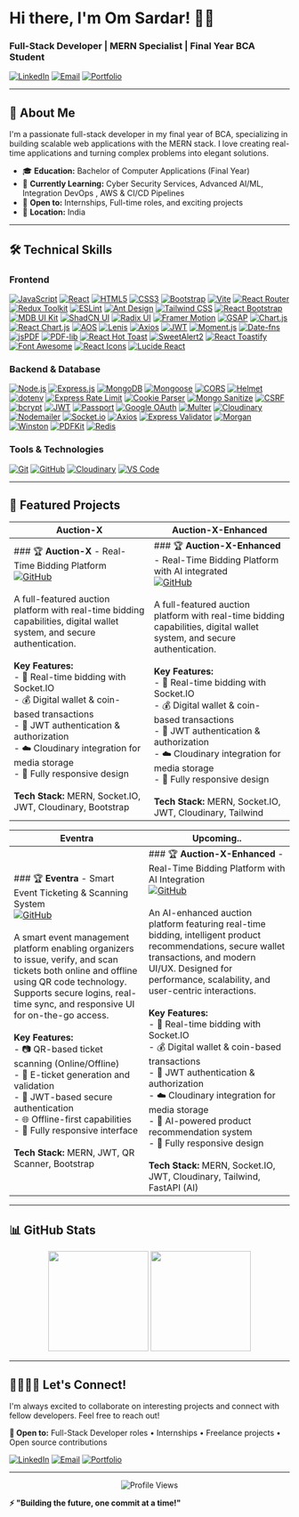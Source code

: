 # Hi there, I'm Om Sardar! 👋🏻

### Full-Stack Developer | MERN Specialist | Final Year BCA Student

[![LinkedIn](https://img.shields.io/badge/LinkedIn-0077B5?style=flat&logo=linkedin&logoColor=white)](https://www.linkedin.com/in/om-sardar/)
[![Email](https://img.shields.io/badge/Email-D14836?style=flat&logo=gmail&logoColor=white)](mailto:omsardar14@gmail.com)
[![Portfolio](https://img.shields.io/badge/Portfolio-FF5722?style=flat&logo=google-chrome&logoColor=white)](https://yourportfolio.com)

---

## 🚀 About Me

I'm a passionate full-stack developer in my final year of BCA, specializing in building scalable web applications with the MERN stack. I love creating real-time applications and turning complex problems into elegant solutions.

- 🎓 **Education:** Bachelor of Computer Applications (Final Year)
- 🌱 **Currently Learning:** Cyber Security Services, Advanced AI/ML, Integration DevOps , AWS & CI/CD Pipelines
- 💼 **Open to:** Internships, Full-time roles, and exciting projects
- 📍 **Location:** India

---

## 🛠️ Technical Skills

### **Frontend**
[![JavaScript](https://img.shields.io/badge/JavaScript-F7DF1E?style=flat&logo=javascript&logoColor=black)](https://developer.mozilla.org/en-US/docs/Web/JavaScript) 
[![React](https://img.shields.io/badge/React-20232A?style=flat&logo=react&logoColor=61DAFB)](https://react.dev/)
[![HTML5](https://img.shields.io/badge/HTML5-E34F26?style=flat&logo=html5&logoColor=white)](https://developer.mozilla.org/en-US/docs/Web/HTML)
[![CSS3](https://img.shields.io/badge/CSS3-1572B6?style=flat&logo=css3&logoColor=white)](https://developer.mozilla.org/en-US/docs/Web/CSS)
[![Bootstrap](https://img.shields.io/badge/Bootstrap-563D7C?style=flat&logo=bootstrap&logoColor=white)](https://getbootstrap.com/)
[![Vite](https://img.shields.io/badge/Vite-646CFF?style=flat&logo=vite&logoColor=white)](https://vitejs.dev/)
[![React Router](https://img.shields.io/badge/React_Router-CA4245?style=flat&logo=react-router&logoColor=white)](https://reactrouter.com/)
[![Redux Toolkit](https://img.shields.io/badge/Redux_Toolkit-593D88?style=flat&logo=redux&logoColor=white)](https://redux-toolkit.js.org/)
[![ESLint](https://img.shields.io/badge/ESLint-4B32C3?style=flat&logo=eslint&logoColor=white)](https://eslint.org/)
[![Ant Design](https://img.shields.io/badge/Ant_Design-0170FE?style=flat&logo=ant-design&logoColor=white)](https://ant.design/)
[![Tailwind CSS](https://img.shields.io/badge/Tailwind_CSS-38B2AC?style=flat&logo=tailwind-css&logoColor=white)](https://tailwindcss.com/)
[![React Bootstrap](https://img.shields.io/badge/React_Bootstrap-7952B3?style=flat&logo=bootstrap&logoColor=white)](https://react-bootstrap.github.io/)
[![MDB UI Kit](https://img.shields.io/badge/MDB_UI_Kit-2196F3?style=flat&logo=material-design&logoColor=white)](https://mdbootstrap.com/)
[![ShadCN UI](https://img.shields.io/badge/ShadCN_UI-000000?style=flat&logo=shadcnui&logoColor=white)](https://ui.shadcn.com/)
[![Radix UI](https://img.shields.io/badge/Radix_UI-161618?style=flat&logo=radix-ui&logoColor=white)](https://www.radix-ui.com/)
[![Framer Motion](https://img.shields.io/badge/Framer_Motion-0055FF?style=flat&logo=framer&logoColor=white)](https://www.framer.com/motion/)
[![GSAP](https://img.shields.io/badge/GSAP-88CE02?style=flat&logo=greensock&logoColor=white)](https://greensock.com/gsap/)
[![Chart.js](https://img.shields.io/badge/Chart.js-FF6384?style=flat&logo=chart.js&logoColor=white)](https://www.chartjs.org/)
[![React Chart.js](https://img.shields.io/badge/React_Chart.js-FF6384?style=flat&logo=chart.js&logoColor=white)](https://react-chartjs-2.js.org/)
[![AOS](https://img.shields.io/badge/AOS-4285F4?style=flat&logo=javascript&logoColor=white)](https://michalsnik.github.io/aos/)
[![Lenis](https://img.shields.io/badge/Lenis-000000?style=flat&logo=javascript&logoColor=white)](https://lenis.studiofreight.com/)
[![Axios](https://img.shields.io/badge/Axios-5A29E4?style=flat&logo=axios&logoColor=white)](https://axios-http.com/)
[![JWT](https://img.shields.io/badge/JWT-000000?style=flat&logo=JSON%20web%20tokens&logoColor=white)](https://jwt.io/)
[![Moment.js](https://img.shields.io/badge/Moment.js-2C5aa0?style=flat&logo=moment.js&logoColor=white)](https://momentjs.com/)
[![Date-fns](https://img.shields.io/badge/Date--fns-770C56?style=flat&logo=date-fns&logoColor=white)](https://date-fns.org/)
[![jsPDF](https://img.shields.io/badge/jsPDF-FF5722?style=flat&logo=adobe-acrobat-reader&logoColor=white)](https://github.com/parallax/jsPDF)
[![PDF-lib](https://img.shields.io/badge/PDF--lib-FF5722?style=flat&logo=adobe-acrobat-reader&logoColor=white)](https://pdf-lib.js.org/)
[![React Hot Toast](https://img.shields.io/badge/React_Hot_Toast-FF6B6B?style=flat&logo=react&logoColor=white)](https://react-hot-toast.com/)
[![SweetAlert2](https://img.shields.io/badge/SweetAlert2-3085d6?style=flat&logo=javascript&logoColor=white)](https://sweetalert2.github.io/)
[![React Toastify](https://img.shields.io/badge/React_Toastify-FF6B6B?style=flat&logo=react&logoColor=white)](https://fkhadra.github.io/react-toastify/)
[![Font Awesome](https://img.shields.io/badge/Font_Awesome-339AF0?style=flat&logo=fontawesome&logoColor=white)](https://fontawesome.com/)
[![React Icons](https://img.shields.io/badge/React_Icons-61DAFB?style=flat&logo=react&logoColor=black)](https://react-icons.github.io/react-icons/)
[![Lucide React](https://img.shields.io/badge/Lucide_React-F56565?style=flat&logo=lucide&logoColor=white)](https://lucide.dev/)


### **Backend & Database**

[![Node.js](https://img.shields.io/badge/Node.js-43853D?style=flat&logo=node.js&logoColor=white)](https://nodejs.org/)
[![Express.js](https://img.shields.io/badge/Express.js-404D59?style=flat&logo=express&logoColor=white)](https://expressjs.com/)
[![MongoDB](https://img.shields.io/badge/MongoDB-4EA94B?style=flat&logo=mongodb&logoColor=white)](https://www.mongodb.com/)
[![Mongoose](https://img.shields.io/badge/Mongoose-880000?style=flat&logo=mongoose&logoColor=white)](https://mongoosejs.com/)
[![CORS](https://img.shields.io/badge/CORS-FF6C37?style=flat&logo=javascript&logoColor=white)](https://github.com/expressjs/cors)
[![Helmet](https://img.shields.io/badge/Helmet-000000?style=flat&logo=helmet&logoColor=white)](https://helmetjs.github.io/)
[![dotenv](https://img.shields.io/badge/dotenv-ECD53F?style=flat&logo=dotenv&logoColor=black)](https://github.com/motdotla/dotenv)
[![Express Rate Limit](https://img.shields.io/badge/Rate_Limit-FF6B6B?style=flat&logo=express&logoColor=white)](https://github.com/nfriedly/express-rate-limit)
[![Cookie Parser](https://img.shields.io/badge/Cookie_Parser-8B4513?style=flat&logo=javascript&logoColor=white)](https://github.com/expressjs/cookie-parser)
[![Mongo Sanitize](https://img.shields.io/badge/Mongo_Sanitize-4EA94B?style=flat&logo=mongodb&logoColor=white)](https://github.com/fiznool/express-mongo-sanitize)
[![CSRF](https://img.shields.io/badge/CSRF-DC143C?style=flat&logo=security&logoColor=white)](https://github.com/expressjs/csurf)
[![bcrypt](https://img.shields.io/badge/bcrypt-3178C6?style=flat&logo=npm&logoColor=white)](https://github.com/kelektiv/node.bcrypt.js)
[![JWT](https://img.shields.io/badge/JWT-000000?style=flat&logo=JSON%20web%20tokens&logoColor=white)](https://jwt.io/)
[![Passport](https://img.shields.io/badge/Passport-34E27A?style=flat&logo=passport&logoColor=white)](http://www.passportjs.org/)
[![Google OAuth](https://img.shields.io/badge/Google_OAuth-4285F4?style=flat&logo=google&logoColor=white)](https://developers.google.com/identity/protocols/oauth2)
[![Multer](https://img.shields.io/badge/Multer-FF6600?style=flat&logo=javascript&logoColor=white)](https://github.com/expressjs/multer)
[![Cloudinary](https://img.shields.io/badge/Cloudinary-3448C5?style=flat&logo=cloudinary&logoColor=white)](https://cloudinary.com/)
[![Nodemailer](https://img.shields.io/badge/Nodemailer-339933?style=flat&logo=nodemailer&logoColor=white)](https://nodemailer.com/)
[![Socket.io](https://img.shields.io/badge/Socket.io-010101?style=flat&logo=socket.io&logoColor=white)](https://socket.io/)
[![Axios](https://img.shields.io/badge/Axios-5A29E4?style=flat&logo=axios&logoColor=white)](https://axios-http.com/)
[![Express Validator](https://img.shields.io/badge/Express_Validator-404D59?style=flat&logo=express&logoColor=white)](https://express-validator.github.io/)
[![Morgan](https://img.shields.io/badge/Morgan-000000?style=flat&logo=javascript&logoColor=white)](https://github.com/expressjs/morgan)
[![Winston](https://img.shields.io/badge/Winston-231F20?style=flat&logo=winston&logoColor=white)](https://github.com/winstonjs/winston)
[![PDFKit](https://img.shields.io/badge/PDFKit-FF5722?style=flat&logo=adobe-acrobat-reader&logoColor=white)](https://pdfkit.org/)
[![Redis](https://img.shields.io/badge/Redis-DC382D?style=flat&logo=redis&logoColor=white)](https://redis.io/)

### **Tools & Technologies**
[![Git](https://img.shields.io/badge/Git-F05032?style=flat&logo=git&logoColor=white)](https://git-scm.com/)
[![GitHub](https://img.shields.io/badge/GitHub-100000?style=flat&logo=github&logoColor=white)](https://github.com/)
[![Cloudinary](https://img.shields.io/badge/Cloudinary-3448C5?style=flat&logo=cloudinary&logoColor=white)](https://cloudinary.com/)
[![VS Code](https://img.shields.io/badge/VS_Code-0078D4?style=flat&logo=visual%20studio%20code&logoColor=white)](https://code.visualstudio.com/)

---

## 🚀 Featured Projects

| **Auction-X** | **Auction-X-Enhanced** |
|---------------|---------------|
| ### 🏆 **Auction-X** - Real-Time Bidding Platform<br>[![GitHub](https://img.shields.io/badge/View_Code-181717?style=flat&logo=github)](https://github.com/OM-SARDAR/AUCTION-X-LOCALHOST)<br><br>A full-featured auction platform with real-time bidding capabilities, digital wallet system, and secure authentication.<br><br>**Key Features:**<br>- 🔴 Real-time bidding with Socket.IO<br>- 💰 Digital wallet & coin-based transactions<br>- 🔐 JWT authentication & authorization<br>- ☁️ Cloudinary integration for media storage<br>- 📱 Fully responsive design<br><br>**Tech Stack:** MERN, Socket.IO, JWT, Cloudinary, Bootstrap | ### 🏆 **Auction-X-Enhanced** - Real-Time Bidding Platform with AI integrated<br>[![GitHub](https://img.shields.io/badge/View_Code-181717?style=flat&logo=github)](https://github.com/OM-SARDAR/AUCTION-X-Enhanced-LOCALHOST)<br><br>A full-featured auction platform with real-time bidding capabilities, digital wallet system, and secure authentication.<br><br>**Key Features:**<br>- 🔴 Real-time bidding with Socket.IO<br>- 💰 Digital wallet & coin-based transactions<br>- 🔐 JWT authentication & authorization<br>- ☁️ Cloudinary integration for media storage<br>- 📱 Fully responsive design<br><br>**Tech Stack:** MERN, Socket.IO, JWT, Cloudinary, Tailwind |

| **Eventra** | **Upcoming..** |
|---------------|---------------|
| ### 🏆 **Eventra** - Smart Event Ticketing & Scanning System<br>[![GitHub](https://img.shields.io/badge/View_Code-181717?style=flat&logo=github)](https://github.com/OM-SARDAR/EVENTRA-LOCALHOST)<br><br>A smart event management platform enabling organizers to issue, verify, and scan tickets both online and offline using QR code technology. Supports secure logins, real-time sync, and responsive UI for on-the-go access.<br><br>**Key Features:**<br>- 📷 QR-based ticket scanning (Online/Offline)<br>- 🧾 E-ticket generation and validation<br>- 🔐 JWT-based secure authentication<br>- 🌐 Offline-first capabilities<br>- 📱 Fully responsive interface<br><br>**Tech Stack:** MERN, JWT, QR Scanner, Bootstrap | ### 🏆 **Auction-X-Enhanced** - Real-Time Bidding Platform with AI Integration<br>[![GitHub](https://img.shields.io/badge/View_Code-181717?style=flat&logo=github)](https://github.com/OM-SARDAR/LUCY-LOCALHOST)<br><br>An AI-enhanced auction platform featuring real-time bidding, intelligent product recommendations, secure wallet transactions, and modern UI/UX. Designed for performance, scalability, and user-centric interactions.<br><br>**Key Features:**<br>- 🔴 Real-time bidding with Socket.IO<br>- 💰 Digital wallet & coin-based transactions<br>- 🔐 JWT authentication & authorization<br>- ☁️ Cloudinary integration for media storage<br>- 🤖 AI-powered product recommendation system<br>- 📱 Fully responsive design<br><br>**Tech Stack:** MERN, Socket.IO, JWT, Cloudinary, Tailwind, FastAPI (AI) |

---

## 📊 GitHub Stats

<div align="center">
  <img height="180em" src="https://github-readme-stats.vercel.app/api?username=OM-SARDAR&show_icons=true&theme=radical&include_all_commits=true&count_private=true"/>
  <img height="180em" src="https://github-readme-stats.vercel.app/api/top-langs/?username=OM-SARDAR&layout=compact&theme=radical"/>
</div>

---

## 🫱🏻‍🫲🏻 Let's Connect!

I'm always excited to collaborate on interesting projects and connect with fellow developers. Feel free to reach out!

**💬 Open to:** Full-Stack Developer roles • Internships • Freelance projects • Open source contributions

[![LinkedIn](https://img.shields.io/badge/LinkedIn-Connect-0077B5?style=for-the-badge&logo=linkedin)](https://www.linkedin.com/in/om-sardar/)
[![Email](https://img.shields.io/badge/Email-Contact-D14836?style=for-the-badge&logo=gmail)](mailto:omsardar14@gmail.com)
[![Portfolio](https://img.shields.io/badge/Portfolio-Visit-FF5722?style=for-the-badge&logo=google-chrome)](https://yourportfolio.com)

---

<div align="center">
  <img src="https://komarev.com/ghpvc/?username=OM-SARDAR&label=Profile%20Views&color=0e75b6&style=flat" alt="Profile Views" />
</div>

**⚡ "Building the future, one commit at a time!"**
